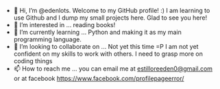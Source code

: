 - 👋 Hi, I’m @edenlots. Welcome to my GitHub profile! :) I am learning to use Github and I dump my small projects here. Glad to see you here!
- 👀 I’m interested in ... reading books!
- 🌱 I’m currently learning ... Python and making it as my main programming language.
- 💞️ I’m looking to collaborate on ... Not yet this time =P I am not yet confident on my skills to work with others. I need to grasp more on coding things
- 📫 How to reach me ... you can email me at estilloreeden0@gmail.com
                          or at facebook https://www.facebook.com/profilepageerror/

<!---
edenlots/edenlots is a ✨ special ✨ repository because its `README.md` (this file) appears on your GitHub profile.
You can click the Preview link to take a look at your changes.
--->
